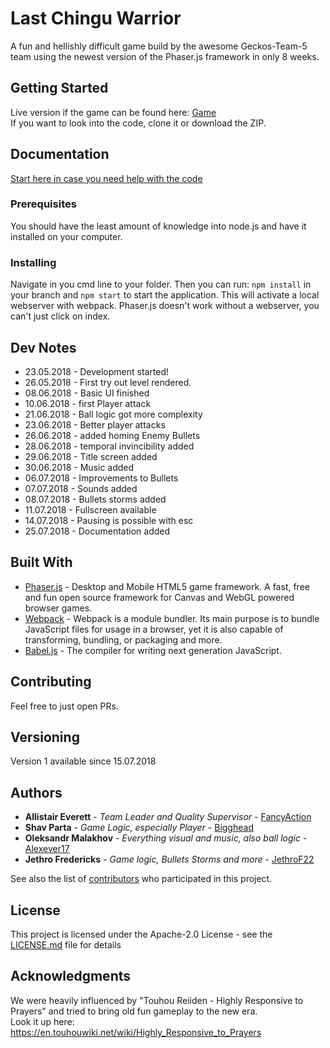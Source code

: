 # Last Chingu Warrior

A fun and hellishly difficult game build by the awesome Geckos-Team-5 team using the newest version of the Phaser.js framework in only 8 weeks.

## Getting Started

Live version if the game can be found here: [Game](http://chinguwarrior.surge.sh/) <br>
If you want to look into the code, clone it or download the ZIP.

## Documentation

[Start here in case you need help with the code](https://github.com/chingu-voyage5/Geckos-Team-5/wiki/Start)

### Prerequisites

You should have the least amount of knowledge into node.js and have it installed on your computer.

### Installing

Navigate in you cmd line to your folder. Then you can run: `npm install` in your branch and `npm start` to start the application. This will activate a local webserver with webpack. Phaser.js doesn't work without a webserver, you can't just click on index.

## Dev Notes

* 23.05.2018 - Development started!
* 26.05.2018 - First try out level rendered.
* 08.06.2018 - Basic UI finished
* 10.06.2018 - first Player attack
* 21.06.2018 - Ball logic got more complexity
* 23.06.2018 - Better player attacks
* 26.06.2018 - added homing Enemy Bullets
* 28.06.2018 - temporal invincibility added
* 29.06.2018 - Title screen added
* 30.06.2018 - Music added
* 06.07.2018 - Improvements to Bullets
* 07.07.2018 - Sounds added
* 08.07.2018 - Bullets storms added
* 11.07.2018 - Fullscreen available
* 14.07.2018 - Pausing is possible with esc
* 25.07.2018 - Documentation added

## Built With

- [Phaser.js](https://phaser.io/) - Desktop and Mobile HTML5 game framework. A fast, free and fun open source framework for Canvas and WebGL powered browser games.
- [Webpack](https://webpack.js.org/) - Webpack is a module bundler. Its main purpose is to bundle JavaScript files for usage in a browser, yet it is also capable of transforming, bundling, or packaging and more.
- [Babel.js](https://babeljs.io/) - The compiler for writing next generation JavaScript.

## Contributing

Feel free to just open PRs.

## Versioning

Version 1 available since 15.07.2018

## Authors

- **Allistair Everett** - _Team Leader and Quality Supervisor_ - [FancyAction](https://github.com/fancyaction)
- **Shav Parta** - _Game Logic, especially Player_ - [Bigghead](https://github.com/Bigghead)
- **Oleksandr Malakhov** - _Everything visual and music, also ball logic_ - [Alexever17](https://github.com/Alexever17)
- **Jethro Fredericks** - _Game logic, Bullets Storms and more_ - [JethroF22](https://github.com/JethroF22)

See also the list of [contributors](https://github.com/chingu-voyage5/Geckos-Team-5/graphs/contributors) who participated in this project.

## License

This project is licensed under the Apache-2.0 License - see the [LICENSE.md](LICENSE.md) file for details

## Acknowledgments

We were heavily influenced by "Touhou Reiiden - Highly Responsive to Prayers" and tried to bring old fun gameplay to the new era. <br>
Look it up here: https://en.touhouwiki.net/wiki/Highly_Responsive_to_Prayers
